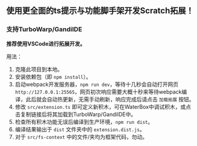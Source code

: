## 使用更全面的ts提示与功能脚手架开发Scratch拓展！
### 支持TurboWarp/GandiIDE

**推荐使用VSCode进行拓展开发。**

用法：
1. 克隆此项目到本地。
2. 安装依赖包（即 `npm install`）。
3. 启动webpack开发服务器，`npm run dev`，等待十几秒会自动打开网页 `http://127.0.0.1:25565`，网页初次响应需要大概十秒来等待webpack编译，此后就会自动热更新，无需手动刷新，响应完成后请点击 `加载拓展` 按钮。
4. 修改 `src/extension.ts` 即可定义新积木，可在WaterBox中调试积木，或点击复制链接后将其加载到TurboWarp/GandiIDE中。
5. 检查所有积木功能无误后编译到生产环境，`npm run dist`。
6. 编译结果输出于 `dist` 文件夹中的 `extension.dist.js`。
7. 对于 `src/fs-context` 中的文件/夹均为框架代码，勿动。
